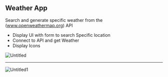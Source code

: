 ## Weather App

Search and generate specific weather from the (www.openweathermap.org) API

- Display UI with form to search Specific location
- Connect to API and get Weather
- Display Icons

![Untitled](https://user-images.githubusercontent.com/20695270/209845143-ff434326-9468-4bc3-802a-32fa328c056d.png)<hr>
![Untitled1](https://user-images.githubusercontent.com/20695270/209845146-16091704-94d4-4a1e-83dc-95d270453a4e.png)
